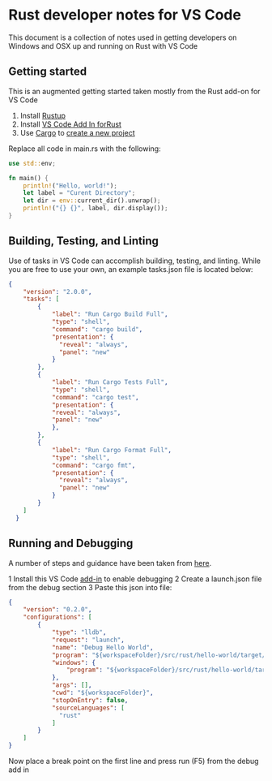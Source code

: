 # Rust developer notes for VS Code

This document is a collection of notes used in getting developers on Windows and OSX up and running on Rust with VS Code

## Getting started

This is an augmented getting started taken mostly from the Rust add-on for VS Code

1. Install [Rustup](https://rustup.rs/)
2. Install [VS Code Add In forRust](https://marketplace.visualstudio.com/items?itemName=rust-lang.rust)
3. Use [Cargo](https://github.com/rust-lang/cargo/) to [create a new project](https://doc.rust-lang.org/book/ch01-03-hello-cargo.html)

Replace all code in main.rs with the following:

```Rust
use std::env;

fn main() {
    println!("Hello, world!");
    let label = "Curent Directory";
    let dir = env::current_dir().unwrap();
    println!("{} {}", label, dir.display());
}
```

## Building, Testing, and Linting

Use of tasks in VS Code can accomplish building, testing, and linting. While you are free to use your own, an example tasks.json file is located below:

```json
{
    "version": "2.0.0",
    "tasks": [
        {
            "label": "Run Cargo Build Full",
            "type": "shell",
            "command": "cargo build",
            "presentation": {
              "reveal": "always",
              "panel": "new"
            }
        },
        {
            "label": "Run Cargo Tests Full",
            "type": "shell",
            "command": "cargo test",
            "presentation": {
            "reveal": "always",
            "panel": "new"
            },
        },
        {
            "label": "Run Cargo Format Full",
            "type": "shell",
            "command": "cargo fmt",
            "presentation": {
              "reveal": "always",
              "panel": "new"
            }
        }
    ]
  }
  ```

## Running and Debugging

A number of steps and guidance have been taken from [here](http://thiago.rocks/view/20200512_vscode_with_rust).

1 Install this VS Code [add-in](https://marketplace.visualstudio.com/items?itemName=vadimcn.vscode-lldb) to enable debugging
2 Create a launch.json file from the debug section
3 Paste this json into file:

```json
{
    "version": "0.2.0",
    "configurations": [
        {
            "type": "lldb",
            "request": "launch",
            "name": "Debug Hello World",
            "program": "${workspaceFolder}/src/rust/hello-world/target/debug/hello-world",
            "windows": {
                "program": "${workspaceFolder}/src/rust/hello-world/target/debug/hello-world.exe"
            },
            "args": [],
            "cwd": "${workspaceFolder}",
            "stopOnEntry": false,
            "sourceLanguages": [
              "rust"
            ]
        }
    ]
}
```

Now place a break point on the first line and press run (F5) from the debug add in

